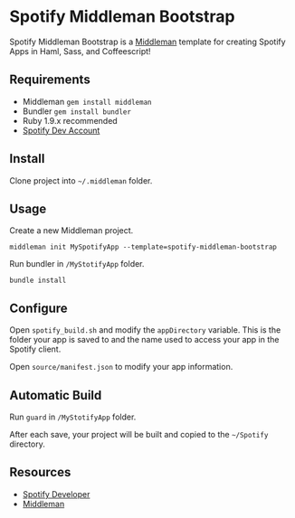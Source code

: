 Spotify Middleman Bootstrap
===========================
Spotify Middleman Bootstrap is a [Middleman](http://middlemanapp.com/) template for creating Spotify Apps in Haml, Sass, and Coffeescript!

Requirements
------------

*	Middleman `gem install middleman`
*	Bundler `gem install bundler`
*	Ruby 1.9.x recommended
*	[Spotify Dev Account](http://developer.spotify.com/en/spotify-apps-api/developer-signup/)

Install
------------

Clone project into `~/.middleman` folder.

Usage
-----

Create a new Middleman project.

	middleman init MySpotifyApp --template=spotify-middleman-bootstrap

Run bundler in `/MyStotifyApp` folder.

	bundle install

Configure
---------

Open `spotify_build.sh` and modify the `appDirectory` variable.  This is the folder your app is saved to and the name used to access your app in the Spotify client.

Open `source/manifest.json` to modify your app information.

Automatic Build
---------------

Run `guard` in `/MyStotifyApp` folder. 

After each save, your project will be built and copied to the `~/Spotify` directory.

Resources
---------

*	[Spotify Developer](http://developer.spotify.com/en/spotify-apps-api/resources/)
*	[Middleman](http://middlemanapp.com/)